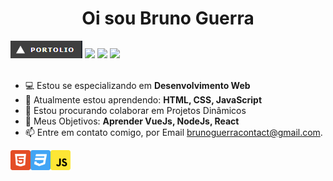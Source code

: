 <h1 align="center">Oi sou Bruno Guerra</h1>

<a href="brunoguerra.vercel.app"><img src="/assets/portfolio.png"/></a>
<a href="https://github.com/brunorguerra/"><img src="https://img.shields.io/badge/GitHub-100000?style=for-the-badge&logo=github&logoColor=white"/></a>
<a href="https://www.linkedin.com/in/bruno-guerra-b657a0216/"><img src="https://img.shields.io/badge/LinkedIn-0077B5?style=for-the-badge&logo=linkedin&logoColor=white"/></a>
<a href="https://www.instagram.com/bruno.bernardees/"><img src="https://img.shields.io/badge/Instagram-E4405F?style=for-the-badge&logo=instagram&logoColor=white"/></a>
</br></br>
- 💻 Estou se especializando em <strong>Desenvolvimento Web</strong>
- 🌱 Atualmente estou aprendendo: <strong>HTML, CSS, JavaScript</strong>
- 🔎 Estou procurando colaborar em Projetos Dinâmicos
- 🚀 Meus Objetivos: <strong>Aprender VueJs, NodeJs, React</strong>
- 📫 Entre em contato comigo, por Email brunoguerracontact@gmail.com.

<p>
<img src="/assets/html.svg" alt="html5" width="32px" height="32px" align="left"/>
<img src="/assets/css.svg" alt="css3" width="32px" height="32px" align="left"/>
<img src="/assets/javascript.svg" alt="js" width="32px" height="32px" align="left"/>
</p>
